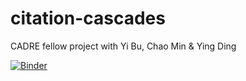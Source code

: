 # citation-cascades
CADRE fellow project with Yi Bu, Chao Min &amp; Ying Ding

[![Binder](https://mybinder.org/badge_logo.svg)](https://mybinder.org/v2/gh/iuni-cadre/Fellow2-citation-cascades.git/96f95dd1c119aa795c504244cd055216741d51b9)
